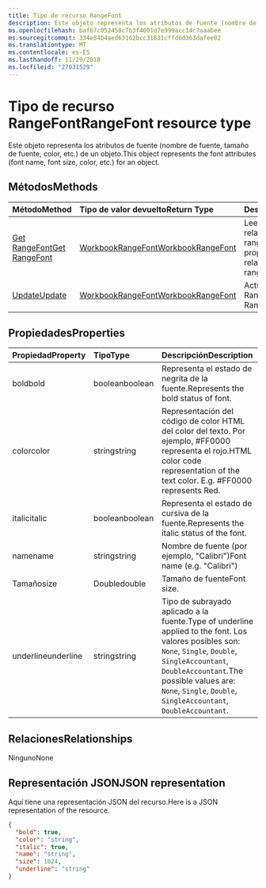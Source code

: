 ```yaml
---
title: Tipo de recurso RangeFont
description: Este objeto representa los atributos de fuente (nombre de fuente, tamaño de fuente, color, etc.) de un objeto.
ms.openlocfilehash: bafb7c052458c7b3f4001d7e999acc14c7aaabee
ms.sourcegitcommit: 334e84b4aed63162bcc31831cffd6d363dafee02
ms.translationtype: MT
ms.contentlocale: es-ES
ms.lasthandoff: 11/29/2018
ms.locfileid: "27031529"
---
```

# <a name="rangefont-resource-type"></a><span data-ttu-id="cb4a9-103">Tipo de recurso RangeFont</span><span class="sxs-lookup"><span data-stu-id="cb4a9-103">RangeFont resource type</span></span>

<span data-ttu-id="cb4a9-104">Este objeto representa los atributos de fuente (nombre de fuente, tamaño de fuente, color, etc.) de un objeto.</span><span class="sxs-lookup"><span data-stu-id="cb4a9-104">This object represents the font attributes (font name, font size, color, etc.) for an object.</span></span>


## <a name="methods"></a><span data-ttu-id="cb4a9-105">Métodos</span><span class="sxs-lookup"><span data-stu-id="cb4a9-105">Methods</span></span>

| <span data-ttu-id="cb4a9-106">Método</span><span class="sxs-lookup"><span data-stu-id="cb4a9-106">Method</span></span>           | <span data-ttu-id="cb4a9-107">Tipo de valor devuelto</span><span class="sxs-lookup"><span data-stu-id="cb4a9-107">Return Type</span></span>    |<span data-ttu-id="cb4a9-108">Descripción</span><span class="sxs-lookup"><span data-stu-id="cb4a9-108">Description</span></span>|
|:---------------|:--------|:----------|
|[<span data-ttu-id="cb4a9-109">Get RangeFont</span><span class="sxs-lookup"><span data-stu-id="cb4a9-109">Get RangeFont</span></span>](../api/rangefont-get.md) | [<span data-ttu-id="cb4a9-110">WorkbookRangeFont</span><span class="sxs-lookup"><span data-stu-id="cb4a9-110">WorkbookRangeFont</span></span>](rangefont.md) |<span data-ttu-id="cb4a9-111">Lee las propiedades y relaciones del objeto rangeFont.</span><span class="sxs-lookup"><span data-stu-id="cb4a9-111">Read properties and relationships of rangeFont object.</span></span>|
|[<span data-ttu-id="cb4a9-112">Update</span><span class="sxs-lookup"><span data-stu-id="cb4a9-112">Update</span></span>](../api/rangefont-update.md) | [<span data-ttu-id="cb4a9-113">WorkbookRangeFont</span><span class="sxs-lookup"><span data-stu-id="cb4a9-113">WorkbookRangeFont</span></span>](rangefont.md)   |<span data-ttu-id="cb4a9-114">Actualiza el objeto RangeFont.</span><span class="sxs-lookup"><span data-stu-id="cb4a9-114">Update RangeFont object.</span></span> |

## <a name="properties"></a><span data-ttu-id="cb4a9-115">Propiedades</span><span class="sxs-lookup"><span data-stu-id="cb4a9-115">Properties</span></span>
| <span data-ttu-id="cb4a9-116">Propiedad</span><span class="sxs-lookup"><span data-stu-id="cb4a9-116">Property</span></span>     | <span data-ttu-id="cb4a9-117">Tipo</span><span class="sxs-lookup"><span data-stu-id="cb4a9-117">Type</span></span>   |<span data-ttu-id="cb4a9-118">Descripción</span><span class="sxs-lookup"><span data-stu-id="cb4a9-118">Description</span></span>|
|:---------------|:--------|:----------|
|<span data-ttu-id="cb4a9-119">bold</span><span class="sxs-lookup"><span data-stu-id="cb4a9-119">bold</span></span>|<span data-ttu-id="cb4a9-120">boolean</span><span class="sxs-lookup"><span data-stu-id="cb4a9-120">boolean</span></span>|<span data-ttu-id="cb4a9-121">Representa el estado de negrita de la fuente.</span><span class="sxs-lookup"><span data-stu-id="cb4a9-121">Represents the bold status of font.</span></span>|
|<span data-ttu-id="cb4a9-122">color</span><span class="sxs-lookup"><span data-stu-id="cb4a9-122">color</span></span>|<span data-ttu-id="cb4a9-123">string</span><span class="sxs-lookup"><span data-stu-id="cb4a9-123">string</span></span>|<span data-ttu-id="cb4a9-p101">Representación del código de color HTML del color del texto. Por ejemplo, #FF0000 representa el rojo.</span><span class="sxs-lookup"><span data-stu-id="cb4a9-p101">HTML color code representation of the text color. E.g. #FF0000 represents Red.</span></span>|
|<span data-ttu-id="cb4a9-127">italic</span><span class="sxs-lookup"><span data-stu-id="cb4a9-127">italic</span></span>|<span data-ttu-id="cb4a9-128">boolean</span><span class="sxs-lookup"><span data-stu-id="cb4a9-128">boolean</span></span>|<span data-ttu-id="cb4a9-129">Representa el estado de cursiva de la fuente.</span><span class="sxs-lookup"><span data-stu-id="cb4a9-129">Represents the italic status of the font.</span></span>|
|<span data-ttu-id="cb4a9-130">name</span><span class="sxs-lookup"><span data-stu-id="cb4a9-130">name</span></span>|<span data-ttu-id="cb4a9-131">string</span><span class="sxs-lookup"><span data-stu-id="cb4a9-131">string</span></span>|<span data-ttu-id="cb4a9-132">Nombre de fuente (por ejemplo, "Calibri")</span><span class="sxs-lookup"><span data-stu-id="cb4a9-132">Font name (e.g. "Calibri")</span></span>|
|<span data-ttu-id="cb4a9-133">Tamaño</span><span class="sxs-lookup"><span data-stu-id="cb4a9-133">size</span></span>|<span data-ttu-id="cb4a9-134">Double</span><span class="sxs-lookup"><span data-stu-id="cb4a9-134">double</span></span>|<span data-ttu-id="cb4a9-135">Tamaño de fuente</span><span class="sxs-lookup"><span data-stu-id="cb4a9-135">Font size.</span></span>|
|<span data-ttu-id="cb4a9-136">underline</span><span class="sxs-lookup"><span data-stu-id="cb4a9-136">underline</span></span>|<span data-ttu-id="cb4a9-137">string</span><span class="sxs-lookup"><span data-stu-id="cb4a9-137">string</span></span>|<span data-ttu-id="cb4a9-138">Tipo de subrayado aplicado a la fuente.</span><span class="sxs-lookup"><span data-stu-id="cb4a9-138">Type of underline applied to the font.</span></span> <span data-ttu-id="cb4a9-139">Los valores posibles son: `None`, `Single`, `Double`, `SingleAccountant`, `DoubleAccountant`.</span><span class="sxs-lookup"><span data-stu-id="cb4a9-139">The possible values are: `None`, `Single`, `Double`, `SingleAccountant`, `DoubleAccountant`.</span></span>|

## <a name="relationships"></a><span data-ttu-id="cb4a9-140">Relaciones</span><span class="sxs-lookup"><span data-stu-id="cb4a9-140">Relationships</span></span>
<span data-ttu-id="cb4a9-141">Ninguno</span><span class="sxs-lookup"><span data-stu-id="cb4a9-141">None</span></span>


## <a name="json-representation"></a><span data-ttu-id="cb4a9-142">Representación JSON</span><span class="sxs-lookup"><span data-stu-id="cb4a9-142">JSON representation</span></span>

<span data-ttu-id="cb4a9-143">Aquí tiene una representación JSON del recurso.</span><span class="sxs-lookup"><span data-stu-id="cb4a9-143">Here is a JSON representation of the resource.</span></span>

<!--{
  "blockType": "resource",
  "optionalProperties": [],
  "baseType": "microsoft.graph.entity",
  "@odata.type": "microsoft.graph.workbookRangeFont"
}-->

```json
{
  "bold": true,
  "color": "string",
  "italic": true,
  "name": "string",
  "size": 1024,
  "underline": "string"
}

```

<!-- uuid: 8fcb5dbc-d5aa-4681-8e31-b001d5168d79
2015-10-25 14:57:30 UTC -->
<!-- {
  "type": "#page.annotation",
  "description": "RangeFont resource",
  "keywords": "",
  "section": "documentation",
  "tocPath": ""
}-->